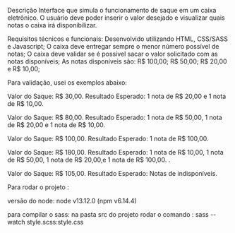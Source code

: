 Descrição
Interface que simula o funcionamento de saque em um caixa eletrônico. O usuário deve poder inserir o valor desejado e visualizar quais notas o caixa irá disponibilizar.

Requisitos técnicos e funcionais:
Desenvolvido utilizando HTML, CSS/SASS e Javascript;
O caixa deve entregar sempre o menor número possível de notas;
O caixa deve validar se é possível sacar o valor solicitado com as notas disponíveis;
As notas disponíveis são: R$ 100,00; R$ 50,00; R$ 20,00 e R$ 10,00;

Para validação, usei os exemplos abaixo:

Valor do Saque: R$ 30,00. Resultado Esperado: 1 nota de R$ 20,00 e 1 nota de R$ 10,00.

Valor do Saque: R$ 80,00. Resultado Esperado: 1 nota de R$ 50,00, 1 nota de R$ 20,00 e 1 nota de R$ 10,00.

Valor do Saque: R$ 100,00. Resultado Esperado: 1 nota de R$ 100,00.

Valor do Saque: R$ 180,00. Resultado Esperado: 1 nota de R$ 10,00, 1 nota de R$ 50,00, 1 nota de R$ 20,00,e 1 nota de R$ 100,00. .

Valor do Saque: R$ 105,00. Resultado Esperado: Notas de indisponíveis.

Para rodar o projeto :

versão do node:
node v13.12.0 (npm v6.14.4)

para compilar o sass:
na pasta src do projeto rodar o comando :
sass --watch style.scss:style.css 
